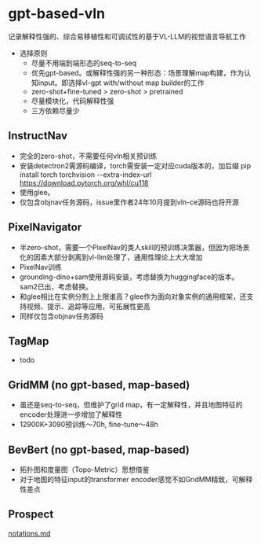 # gpt-based-vln
记录解释性强的、综合易移植性和可调试性的基于VL-LLM的视觉语言导航工作

- 选择原则
  - 尽量不用端到端形态的seq-to-seq
  - 优先gpt-based。或解释性强的另一种形态：场景理解map构建，作为认知input。即选择vl-gpt with/without map builder的工作
  - zero-shot+fine-tuned > zero-shot > pretrained
  - 尽量模块化，代码解释性强
  - 三方依赖尽量少

## InstructNav

- 完全的zero-shot，不需要任何vln相关预训练
- 安装detectron2需源码编译，torch需安装一定对应cuda版本的，加后缀 pip install torch torchvision --extra-index-url https://download.pytorch.org/whl/cu118
- 使用glee。
- 仅包含objnav任务源码，issue里作者24年10月提到vln-ce源码也将开源

## PixelNavigator

- 半zero-shot，需要一个PixelNav的类人skill的预训练决策器，但因为把场景化的因素大部分剥离到vl-llm处理了，通用性理论上大大增加
- PixelNav训练
- grounding-dino+sam使用源码安装，考虑替换为huggingface的版本。sam2已出，考虑替换。
- 和glee相比在实例分割上上限谁高？glee作为面向对象实例的通用框架，还支持视频、提示、追踪等应用，可拓展性更高
- 同样仅包含objnav任务源码

## TagMap

- todo

## GridMM (no gpt-based, map-based)

- 虽还是seq-to-seq，但维护了grid map，有一定解释性，并且地图特征的encoder处理进一步增加了解释性
- 12900K+3090预训练～70h, fine-tune～48h

## BevBert (no gpt-based, map-based)

- 拓扑图和度量图（Topo-Metric）思想借鉴
- 对于地图的特征input的transformer encoder感觉不如GridMM精致，可解释性差点

## Prospect
[notations.md](overview/notations.md)
